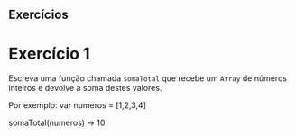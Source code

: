 ## Exercícios

# Exercício 1
Escreva uma função chamada `somaTotal` que recebe um `Array` de números inteiros e devolve a soma destes valores.

Por exemplo:
var numeros = [1,2,3,4]

somaTotal(numeros) → 10

